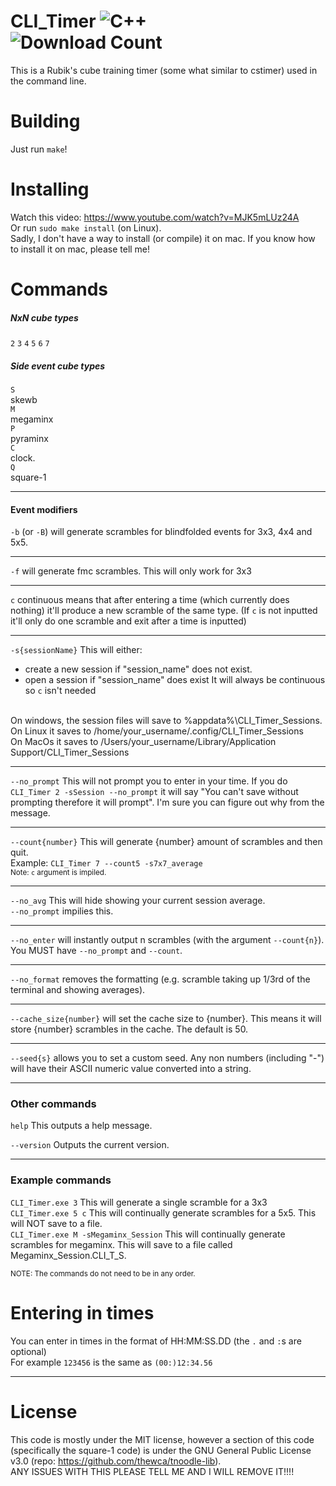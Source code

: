 # CLI_Timer ![C++](https://img.shields.io/badge/c++-%2300599C.svg?style=for-the-badge&logo=c%2B%2B&logoColor=white) <br>![Download Count](https://img.shields.io/github/downloads/1Codealot/CLI_Timer/total)

This is a Rubik's cube training timer (some what similar to cstimer) used in the command line. 

# Building
Just run `make`! <br>

# Installing
Watch this video: [<https://www.youtube.com/watch?v=MJK5mLUz24A>](https://www.youtube.com/watch?v=MJK5mLUz24A) <br>
Or run `sudo make install` (on Linux). <br>
Sadly, I don't have a way to install (or compile) it on mac. If you know how to install it on mac, please tell me!

# Commands

##### NxN cube types
`2`
`3`
`4`
`5`
`6`
`7`

##### Side event cube types

`S` <br>
skewb <br>
`M` <br>
megaminx <br>
`P` <br>
pyraminx <br>
`C` <br>
clock. <br>
`Q` <br>
square-1

<hr>

#### Event modifiers
`-b` (or `-B`) will generate scrambles for blindfolded events for 3x3, 4x4 and 5x5.

<hr>

`-f` will generate fmc scrambles. This will only work for 3x3

<hr>

`c`
continuous means that after entering a time (which currently does nothing) it'll produce a new scramble of the same type. (If `c` is not inputted it'll only do one scramble and exit after a time is inputted)

<hr>

`-s{sessionName}`
This will either:
* create a new session if "session_name" does not exist.
* open a session if "session_name" does exist
It will always be continuous so `c` isn't needed
<br>
On windows, the session files will save to %appdata%\CLI_Timer_Sessions.<br>
On Linux it saves to /home/your_username/.config/CLI_Timer_Sessions<br>
On MacOs it saves to /Users/your_username/Library/Application Support/CLI_Timer_Sessions<br>


<hr>

`--no_prompt`
This will not prompt you to enter in your time.
If you do `CLI_Timer 2 -sSession --no_prompt` it will say "You can't save without prompting therefore it will prompt". I'm sure you can figure out why from the message.

<hr>

`--count{number}`
This will generate {number} amount of scrambles and then quit.<br>
Example: `CLI_Timer 7 --count5 -s7x7_average`
<br>
<sub> Note: `c` argument is impiled. </sub>
<hr>

`--no_avg`
This will hide showing your current session average.<br>
`--no_prompt` impilies this.
 
<hr>

`--no_enter` will instantly output n scrambles (with the argument `--count{n}`). You MUST have `--no_prompt` and `--count`.

<hr>

`--no_format` removes the formatting (e.g. scramble taking up 1/3rd of the terminal and showing averages).

<hr>

`--cache_size{number}` will set the cache size to {number}. This means it will store {number} scrambles in the cache. The default is 50.

<hr>

`--seed{s}` allows you to set a custom seed. Any non numbers (including "-") will have their ASCII numeric value converted into a string.

<hr>

### Other commands 

`help`
This outputs a help message.

`--version` 
Outputs the current version.
<hr>

### Example commands
`CLI_Timer.exe 3` This will generate a single scramble for a 3x3 <br>
`CLI_Timer.exe 5 c` This will continually generate scrambles for a 5x5. This will NOT save to a file. <br>
`CLI_Timer.exe M -sMegaminx_Session` This will continually generate scrambles for megaminx. This will save to a file called Megaminx_Session.CLI_T_S.

<sub>NOTE: The commands do not need to be in any order.</sub>

# Entering in times
You can enter in times in the format of HH:MM:SS.DD (the `.` and `:`s are optional)<br>
For example `123456` is the same as `(00:)12:34.56`

<hr>

# License
This code is mostly under the MIT license, however a section of this code (specifically the square-1 code) is under the GNU General Public License v3.0 (repo: <https://github.com/thewca/tnoodle-lib>). <br>ANY ISSUES WITH THIS PLEASE TELL ME AND I WILL REMOVE IT!!!! 
